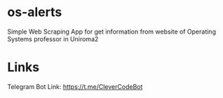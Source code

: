 # os-alerts
Simple Web Scraping App for get information from website of Operating Systems professor in Uniroma2

# Links
Telegram Bot Link: https://t.me/CleverCodeBot